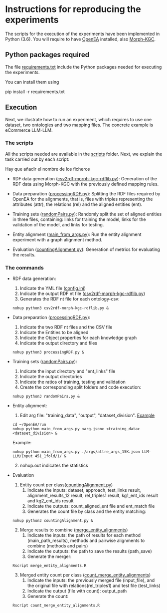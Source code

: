 # Instructions for reproducing the experiments

The scripts for the execution of the experiments have been implemented in Python (3.6). You will require to have [OpenEA](https://github.com/nju-websoft/OpenEA) installed, also [Morph-KGC](https://github.com/morph-kgc/morph-kgc).

## Python packages required
The file [requirements.txt](./requirements.txt) include the Python packages needed for executing the experiments.

You can install them using  

pip install -r requirements.txt

## Execution

Next, we illustrate how to run an experiment, which requires to use one dataset, two ontologies and two mapping files. The concrete example is eCommerce LLM-LLM.

### The scripts
All the scripts needed are available in the [scripts](./) folder. Next, we explain the task carried out by each script:

Hay que añadir el nombre de los ficheros

* RDF data generation ([csv2rdf-morph-kgc-rdflib.py](./csv2rdf-morph-kgc-rdflib.py)): Generation of the RDF data using Morph-KGC with the previously defined mapping rules.

* Data preparation ([processingRDF.py](processingRDF.py)): Splitting the RDF files required by OpenEA for the alignments, that is, files with triples representing the attributes (attr), the relations (rel) and the aligned entities (ent).

* Training sets ([randomPairs.py](randomPairs.py)): Randomly split the set of aligned entities in three files, containing: links for training the model, links for the validation of the model, and links for testing.

* Entity alignment ([main_from_args.py](https://github.com/nju-websoft/OpenEA/blob/master/run/main_from_args.py)): Run the entity alignment experiment with a graph alignment method.

* Evaluation ([countingAlignment.py](countingAlignment.py)): Generation of metrics for evaluating the results.


### The commands

* RDF data generation:
  1. Indicate the YML file ([config.ini](./config.ini))
  2. Indicate the output RDF nt file ([csv2rdf-morph-kgc-rdflib.py](./csv2rdf-morph-kgc-rdflib.py))
	3. Generates the RDF nt file for each ontology-csv:
  ```
  nohup python3 csv2rdf-morph-kgc-rdflib.py &
  ```

* Data preparation ([processingRDF.py](processingRDF.py)):
  1. Indicate the two RDF nt files and the CSV file
	2. Indicate the Entities to be aligned
	3. Indicate the Object properties for each knowledge graph
	4. Indicate the output directory and files
  ```
  nohup python3 processingRDF.py &
  ```

* Training sets ([randomPairs.py](randomPairs.py)):
  1. Indicate the input directory and "ent_links" file
  2. Indicate the output directories
  3. Indicate the ratios of training, testing and validation
  4. Create the corresponding split folders and code execution:
  ```
  nohup python3 randomPairs.py &
  ```

* Entity alignment:
  1. Edit arg file: "training_data", "output", "dataset_division". [Example](./attre_args_15K.json)
  ```
  cd ~/OpenEA/run
  nohup python main_from_args.py <arg.json> <training_data> <dataset_division> &
  ```
  Example:
  ```
  nohup python main_from_args.py ./args/attre_args_15K.json LLM-LLM/Input 451_1fold/1/ &
  ```
  2. nohup.out indicates the statistics
 
* Evaluation
  1. Entity count per class([countingAlignment.py](countingAlignment.py))
     1. Indicate the inputs: dataset, approach, test_links result, alignment_results_12 result, rel_triples1 result, kg1_ent_ids result and kg2_ent_ids result
     2. Indicate the outputs: count_aligned_ent file and ent_match file
     3. Generates the count file by class and the entity matching:
    ```
    nohup python3 countingAlignment.py &
    ```
  2. Merge results to combine ([merge_entity_alignments](./merge_entity_alignments.R))
     1. Indicate the inputs: the path of results for each method (main_path_results), methods and pairwise alignments to combine (methods and pairs)
     2. Indicate the outputs: the path to save the results (path_save)
     2. Generate the merger:
    ```
    Rscript merge_entity_alignments.R
    ```
  3. Merged entity count per class ([count_merge_entity_alignments](./count_merge_entity_alignments.R))
     1. Indicate the inputs: the previously merged file (input_file), and the original file with relations(rel_triples1) and test file (test_links)
     2. Indicate the output (file with count): output_path
     3. Generate the count:
    ```
    Rscript count_merge_entity_alignments.R
    ```
    
